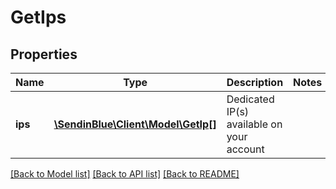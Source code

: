 # GetIps

## Properties
Name | Type | Description | Notes
------------ | ------------- | ------------- | -------------
**ips** | [**\SendinBlue\Client\Model\GetIp[]**](GetIp.md) | Dedicated IP(s) available on your account | 

[[Back to Model list]](../../README.md#documentation-for-models) [[Back to API list]](../../README.md#documentation-for-api-endpoints) [[Back to README]](../../README.md)



